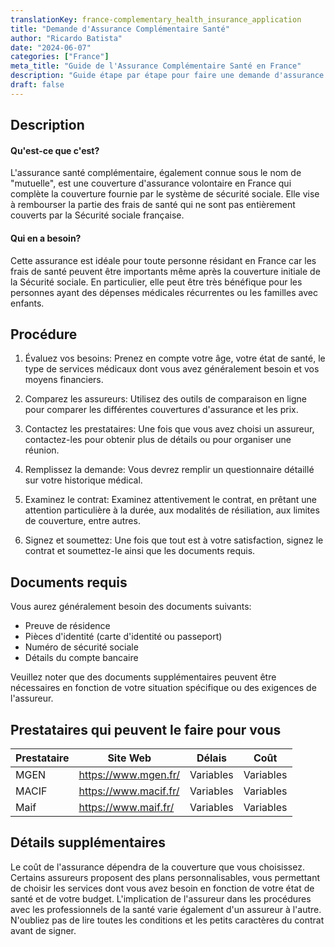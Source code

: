 ```yaml
---
translationKey: france-complementary_health_insurance_application
title: "Demande d'Assurance Complémentaire Santé"
author: "Ricardo Batista"
date: "2024-06-07"
categories: ["France"]
meta_title: "Guide de l'Assurance Complémentaire Santé en France"
description: "Guide étape par étape pour faire une demande d'assurance complémentaire santé en France"
draft: false
---
```


## Description
#### Qu'est-ce que c'est?
L'assurance santé complémentaire, également connue sous le nom de "mutuelle", est une couverture d'assurance volontaire en France qui complète la couverture fournie par le système de sécurité sociale. Elle vise à rembourser la partie des frais de santé qui ne sont pas entièrement couverts par la Sécurité sociale française.

#### Qui en a besoin?
Cette assurance est idéale pour toute personne résidant en France car les frais de santé peuvent être importants même après la couverture initiale de la Sécurité sociale. En particulier, elle peut être très bénéfique pour les personnes ayant des dépenses médicales récurrentes ou les familles avec enfants.

## Procédure

1. Évaluez vos besoins: Prenez en compte votre âge, votre état de santé, le type de services médicaux dont vous avez généralement besoin et vos moyens financiers.

2. Comparez les assureurs: Utilisez des outils de comparaison en ligne pour comparer les différentes couvertures d'assurance et les prix.

3. Contactez les prestataires: Une fois que vous avez choisi un assureur, contactez-les pour obtenir plus de détails ou pour organiser une réunion.

4. Remplissez la demande: Vous devrez remplir un questionnaire détaillé sur votre historique médical.

5. Examinez le contrat: Examinez attentivement le contrat, en prêtant une attention particulière à la durée, aux modalités de résiliation, aux limites de couverture, entre autres.

6. Signez et soumettez: Une fois que tout est à votre satisfaction, signez le contrat et soumettez-le ainsi que les documents requis.

## Documents requis

Vous aurez généralement besoin des documents suivants:

- Preuve de résidence
- Pièces d'identité (carte d'identité ou passeport)
- Numéro de sécurité sociale
- Détails du compte bancaire

Veuillez noter que des documents supplémentaires peuvent être nécessaires en fonction de votre situation spécifique ou des exigences de l'assureur.

## Prestataires qui peuvent le faire pour vous

| Prestataire      |     Site Web     |     Délais     |       Coût     |
| --------------- | --------------- |  :-------------: | :-------------: |
| MGEN            |  https://www.mgen.fr/ |     Variables |     Variables  |
| MACIF           |  https://www.macif.fr/ |     Variables |     Variables  |
| Maif            |  https://www.maif.fr/   |     Variables |     Variables  |

## Détails supplémentaires
Le coût de l'assurance dépendra de la couverture que vous choisissez. Certains assureurs proposent des plans personnalisables, vous permettant de choisir les services dont vous avez besoin en fonction de votre état de santé et de votre budget. L'implication de l'assureur dans les procédures avec les professionnels de la santé varie également d'un assureur à l'autre.
N'oubliez pas de lire toutes les conditions et les petits caractères du contrat avant de signer.
